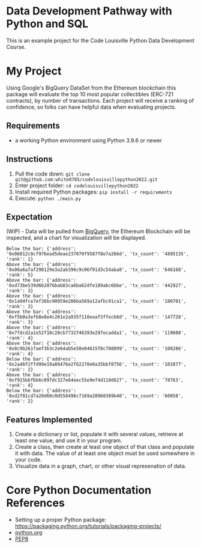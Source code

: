 # Data Development Pathway with Python and SQL
This is an example project for the Code Louisville Python Data Development Course.

# My Project
Using Google's BigQuery DataSet from the Ethereum blockchain this package will evaluate the top 10 most popular collectibles (ERC-721 contracts), by number of transactions.  Each project will receive a ranking of confidence, so folks can have helpful data when evaluating projects.

## Requirements
* a working Python environment using Python 3.9.6 or newer

## Instructions
1. Pull the code down:  `git clone git@github.com:white8785/codelouisvillepython2022.git`
1. Enter project folder:  `cd codelouisvillepython2022`
1. Install required Python packages:  `pip install -r requirements`
1. Execute:  `python ./main.py`

## Expectation
(WIP) - Data will be pulled from [BigQuery](https://console.cloud.google.com/marketplace/product/ethereum/crypto-ethereum-blockchain?pli=1&project=unifi-254402), the Ethereum Blockchain will be inspected, and a chart for visualization will be displayed.

```
Below the bar: {'address': '0x06012c8cf97bead5deae237070f9587f8e7a266d', 'tx_count': '4895135', 'rank': 1}
Above the bar: {'address': '0x06a6a7af298129e3a2ab396c9c06f91d3c54aba8', 'tx_count': '646168', 'rank': 5}
Above the bar: {'address': '0xd73be539d6b2076bab83ca6ba62dfe189abc6bbe', 'tx_count': '442927', 'rank': 3}
Above the bar: {'address': '0x1a94fce7ef36bc90959e206ba569a12afbc91ca1', 'tx_count': '180701', 'rank': 3}
Above the bar: {'address': '0xf5b0a3efb8e8e4c201e2a935f110eaaf3ffecb8d', 'tx_count': '147728', 'rank': 3}
Above the bar: {'address': '0x7fdcd2a1e52f10c28cb7732f46393e297ecadda1', 'tx_count': '119608', 'rank': 4}
Above the bar: {'address': '0x8c9b261faef3b3c2e64ab5e58e04615f8c788099', 'tx_count': '108286', 'rank': 4}
Below the bar: {'address': '0x2a46f2ffd99e19a89476e2f62270e0a35bbf0756', 'tx_count': '101077', 'rank': 2}
Above the bar: {'address': '0xf915bbfbb6c097dc327e64eec55e9ef4d110d627', 'tx_count': '78763', 'rank': 4}
Below the bar: {'address': '0xd2f81cd7a20d60c0d558496c7169a20968389b40', 'tx_count': '60858', 'rank': 2}
```

## Features Implemented
1. Create a dictionary or list, populate it with several values, retrieve at least one value, and use it in your program.
1. Create a class, then create at least one object of that class and populate it with data. The value of at least one object must be used somewhere in your code.
1. Visualize data in a graph, chart, or other visual represenation of data.


# Core Python Documentation References
  * Setting up a proper Python package: https://packaging.python.org/tutorials/packaging-projects/
  * [python.org](python.org)
  * [PEP8](python.org/dev/peps)